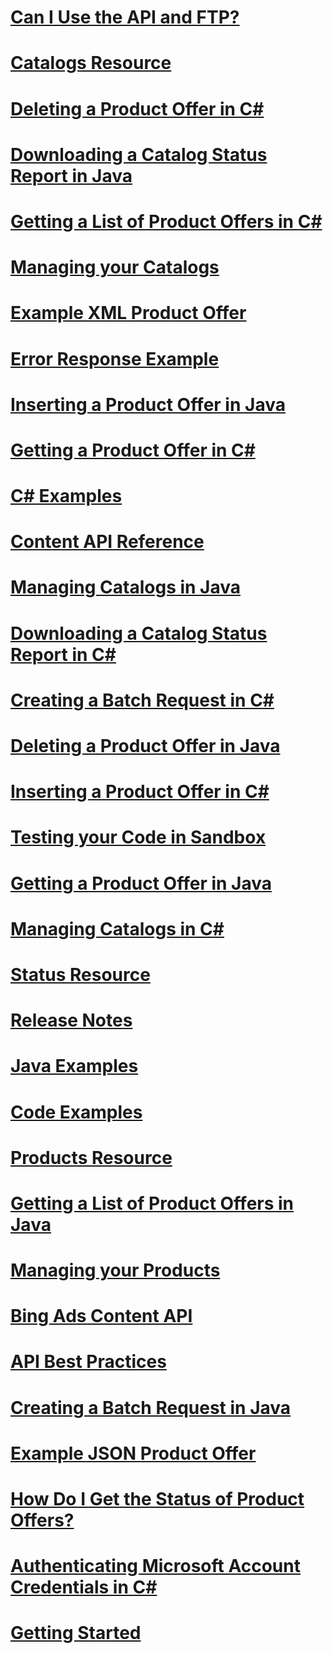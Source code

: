 # [Can I Use the API and FTP?](can-i-use-the-api-and-ftp.md)
# [Catalogs Resource](catalogs-resource.md)
# [Deleting a Product Offer in C#](deleting-a-product-offer-in-csharp.md)
# [Downloading a Catalog Status Report in Java](downloading-a-catalog-status-report-in-java.md)
# [Getting a List of Product Offers in C#](getting-a-list-of-product-offers-in-csharp.md)
# [Managing your Catalogs](managing-your-catalogs.md)
# [Example XML Product Offer](example-xml-product-offer.md)
# [Error Response Example](error-response-example.md)
# [Inserting a Product Offer in Java](inserting-a-product-offer-in-java.md)
# [Getting a Product Offer in C#](getting-a-product-offer-in-csharp.md)
# [C# Examples](csharp-examples.md)
# [Content API Reference](content-api-reference.md)
# [Managing Catalogs in Java](managing-catalogs-in-java.md)
# [Downloading a Catalog Status Report in C#](downloading-a-catalog-status-report-in-csharp.md)
# [Creating a Batch Request in C#](creating-a-batch-request-in-csharp.md)
# [Deleting a Product Offer in Java](deleting-a-product-offer-in-java.md)
# [Inserting a Product Offer in C#](inserting-a-product-offer-in-csharp.md)
# [Testing your Code in Sandbox](testing-your-code-in-sandbox.md)
# [Getting a Product Offer in Java](getting-a-product-offer-in-java.md)
# [Managing Catalogs in C#](managing-catalogs-in-csharp.md)
# [Status Resource](status-resource.md)
# [Release Notes](release-notes.md)
# [Java Examples](java-examples.md)
# [Code Examples](code-examples.md)
# [Products Resource](products-resource.md)
# [Getting a List of Product Offers in Java](getting-a-list-of-product-offers-in-java.md)
# [Managing your Products](managing-your-products.md)
# [Bing Ads Content API](bing-ads-content-api.md)
# [API Best Practices](api-best-practices.md)
# [Creating a Batch Request in Java](creating-a-batch-request-in-java.md)
# [Example JSON Product Offer](example-json-product-offer.md)
# [How Do I Get the Status of Product Offers?](how-do-i-get-the-status-of-product-offers.md)
# [Authenticating Microsoft Account Credentials in C#](authenticating-microsoft-account-credentials-in-csharp.md)
# [Getting Started](getting-started.md)
